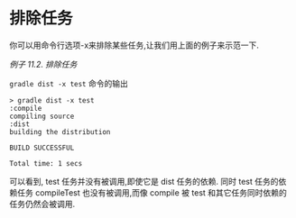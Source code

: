 # 排除任务

你可以用命令行选项-x来排除某些任务,让我们用上面的例子来示范一下.

*例子 11.2. 排除任务*

`gradle dist -x test` 命令的输出

    > gradle dist -x test
    :compile
    compiling source
    :dist
    building the distribution

    BUILD SUCCESSFUL

    Total time: 1 secs

可以看到, test 任务并没有被调用,即使它是 dist 任务的依赖. 同时 test 任务的依赖任务 compileTest 也没有被调用,而像 compile 被 test 和其它任务同时依赖的任务仍然会被调用.


